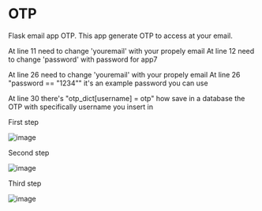# OTP
Flask email app OTP. This app generate OTP to access at your email.


At line 11 need to change 'youremail' with your propely email
At line 12 need to change 'password' with password for app7

At line 26 need to change 'youremail' with your propely email
At line 26 "password == "1234"" it's an example password you can use

At line 30 there's "otp_dict[username] = otp" how save in a database the OTP with specifically username you insert in



First step

![image](https://github.com/Maetios/OTP/assets/7493622/1dd10247-9145-47df-829b-b0f3412266ed)

Second step

![image](https://github.com/Maetios/OTP/assets/7493622/5e5a987f-0683-4a71-9a51-761ffa341af5)

Third step

![image](https://github.com/Maetios/OTP/assets/7493622/dfe258a2-0146-4249-b509-dafb27f64d40)
